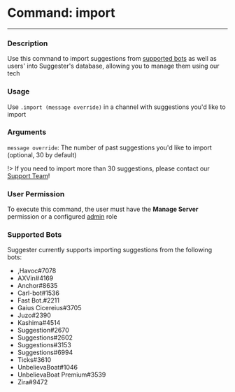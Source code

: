 # Command: import
---
### Description
Use this command to import suggestions from [supported bots](admin/import.md?id=supported-bots) as well as users' into Suggester's database, allowing you to manage them using our tech 

### Usage
Use `.import (message override)` in a channel with suggestions you'd like to import

### Arguments
`message override`: The number of past suggestions you'd like to import (optional, 30 by default) 

!> If you need to import more than 30 suggestions, please contact our [Support Team](https://discord.gg/G5pEdUp)!

### User Permission
To execute this command, the user must have the **Manage Server** permission or a configured [admin](/config/adminroles.md) role

### Supported Bots
Suggester currently supports importing suggestions from the following bots:

- ,Havoc#7078
- AXVin#4169
- Anchor#8635
- Carl-bot#1536
- Fast Bot.#2211
- Gaius Cicereius#3705 
- Juzo#2390
- Kashima#4514
- Suggestion#2670
- Suggestions#2602
- Suggestions#3153
- Suggestions#6994
- Ticks#3610
- UnbelievaBoat#1046
- UnbelievaBoat Premium#3539
- Zira#9472 
